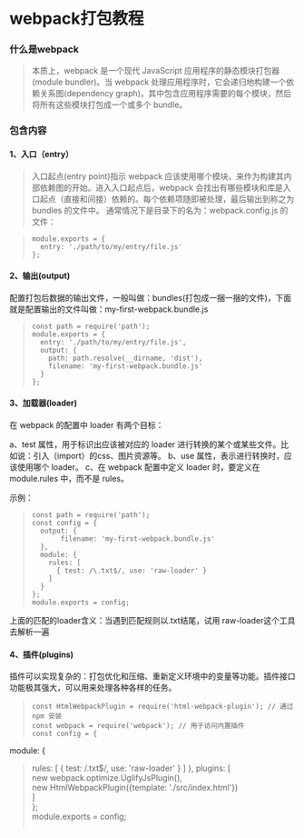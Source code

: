 # webpack打包教程

### 什么是webpack

> 本质上，webpack 是一个现代 JavaScript 应用程序的静态模块打包器(module bundler)。当 webpack 处理应用程序时，它会递归地构建一个依赖关系图(dependency graph)，其中包含应用程序需要的每个模块，然后将所有这些模块打包成一个或多个 bundle。

### 包含内容

#### 1、入口（entry）

> 入口起点(entry point)指示 webpack 应该使用哪个模块，来作为构建其内部依赖图的开始。进入入口起点后，webpack 会找出有哪些模块和库是入口起点（直接和间接）依赖的。每个依赖项随即被处理，最后输出到称之为 bundles 的文件中。
通常情况下是目录下的名为：webpack.config.js 的文件：

> ``` 
> module.exports = {    
>   entry: './path/to/my/entry/file.js'      
> }; 
> ```        

#### 2、输出(output)

配置打包后数据的输出文件，一般叫做：bundles(打包成一捆一捆的文件)，下面就是配置输出的文件叫做：my-first-webpack.bundle.js

> ``` 
> const path = require('path');    
> module.exports = {     
>   entry: './path/to/my/entry/file.js',        
>   output: {     
>     path: path.resolve(__dirname, 'dist'),     
>     filename: 'my-first-webpack.bundle.js'    
>   }         
> }; 
> ```    

#### 3、加载器(loader)

在 webpack 的配置中 loader 有两个目标：

a、test 属性，用于标识出应该被对应的 loader 进行转换的某个或某些文件。比如说：引入（import）的css、图片资源等。
b、use 属性，表示进行转换时，应该使用哪个 loader。
c、在 webpack 配置中定义 loader 时，要定义在 module.rules 中，而不是 rules。

示例：

> ``` 
> const path = require('path');
> const config = {           
>   output: {           
>        filename: 'my-first-webpack.bundle.js'             
>   },            
>   module: {         
>     rules: [          
>       { test: /\.txt$/, use: 'raw-loader' }   
>     ]          
>   }           
> };           
> module.exports = config;
> ``` 

上面的匹配的loader含义：当遇到匹配规则以.txt结尾，试用 raw-loader这个工具去解析一遍   

#### 4、插件(plugins)

插件可以实现复杂的：打包优化和压缩、重新定义环境中的变量等功能。插件接口功能极其强大，可以用来处理各种各样的任务。

> ``` 
> const HtmlWebpackPlugin = require('html-webpack-plugin'); // 通过 npm 安装
> const webpack = require('webpack'); // 用于访问内置插件
> const config = {
  module: {         
>   rules: [
>        { test: /\.txt$/, use: 'raw-loader' }
> 		]
>   },
>   plugins: [         
>     new webpack.optimize.UglifyJsPlugin(),        
>     new HtmlWebpackPlugin({template: './src/index.html'})      
>   ]           
> };          
> module.exports = config;
> ``` 

